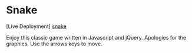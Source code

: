 Snake
=====

[Live Deployment] [snake]

Enjoy this classic game written in Javascript and jQuery. Apologies for the graphics. Use the arrows keys to move.

[snake]: http://mynameisdaniel.github.io/Snake/
